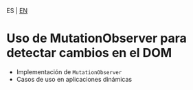 <!-- MULTILANGUAJE MENU START -->
ES | [EN](https://lckpig.gitbook.io/practical-dev-handbook/typescript/dom-manipulation/mutation-observer)
<!-- MULTILANGUAJE MENU END -->

# Uso de MutationObserver para detectar cambios en el DOM

- Implementación de `MutationObserver`
- Casos de uso en aplicaciones dinámicas 